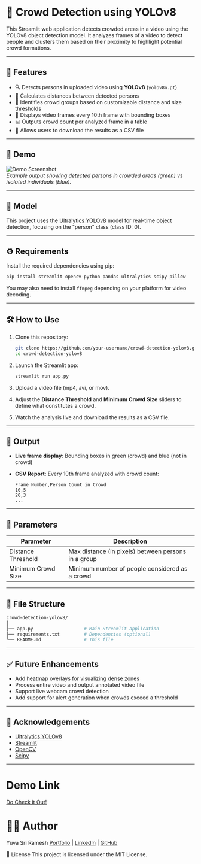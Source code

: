 # 👥 Crowd Detection using YOLOv8

This Streamlit web application detects crowded areas in a video using the YOLOv8 object detection model. It analyzes frames of a video to detect people and clusters them based on their proximity to highlight potential crowd formations.

---

## 🚀 Features

- 🔍 Detects persons in uploaded video using **YOLOv8** (`yolov8n.pt`)
- 📏 Calculates distances between detected persons
- 🔵 Identifies crowd groups based on customizable distance and size thresholds
- 🎥 Displays video frames every 10th frame with bounding boxes
- 📊 Outputs crowd count per analyzed frame in a table
- 📁 Allows users to download the results as a CSV file

---

## 📸 Demo

![Demo Screenshot](demo_screenshot.png)  
*Example output showing detected persons in crowded areas (green) vs isolated individuals (blue).*

---

## 🧠 Model

This project uses the [Ultralytics YOLOv8](https://github.com/ultralytics/ultralytics) model for real-time object detection, focusing on the "person" class (class ID: 0).

---

## ⚙️ Requirements

Install the required dependencies using pip:

```bash
pip install streamlit opencv-python pandas ultralytics scipy pillow
````

You may also need to install `ffmpeg` depending on your platform for video decoding.

---

## 🛠️ How to Use

1. Clone this repository:

   ```bash
   git clone https://github.com/your-username/crowd-detection-yolov8.git
   cd crowd-detection-yolov8
   ```

2. Launch the Streamlit app:

   ```bash
   streamlit run app.py
   ```

3. Upload a video file (mp4, avi, or mov).

4. Adjust the **Distance Threshold** and **Minimum Crowd Size** sliders to define what constitutes a crowd.

5. Watch the analysis live and download the results as a CSV file.

---

## 📁 Output

* **Live frame display**: Bounding boxes in green (crowd) and blue (not in crowd)
* **CSV Report**: Every 10th frame analyzed with crowd count:

  ```csv
  Frame Number,Person Count in Crowd
  10,5
  20,3
  ...
  ```

---

## 📌 Parameters

| Parameter          | Description                                         |
| ------------------ | --------------------------------------------------- |
| Distance Threshold | Max distance (in pixels) between persons in a group |
| Minimum Crowd Size | Minimum number of people considered as a crowd      |

---

## 📂 File Structure

```bash
crowd-detection-yolov8/
│
├── app.py                   # Main Streamlit application
├── requirements.txt         # Dependencies (optional)
└── README.md                # This file
```

---

## ✅ Future Enhancements

* Add heatmap overlays for visualizing dense zones
* Process entire video and output annotated video file
* Support live webcam crowd detection
* Add support for alert generation when crowds exceed a threshold

---

## 🙌 Acknowledgements

* [Ultralytics YOLOv8](https://github.com/ultralytics/ultralytics)
* [Streamlit](https://streamlit.io/)
* [OpenCV](https://opencv.org/)
* [Scipy](https://www.scipy.org/)

---

# Demo Link 
[Do Check it Out!](https://crowd-detection-by-yuva.streamlit.app/)
# 🧑‍💻 Author<br>
Yuva Sri Ramesh
[Portfolio](https://yuva-sri-ramesh-portfolio.vercel.app/) | [LinkedIn](https://www.linkedin.com/in/yuvasri-r/) | [GitHub](https://github.com/Yuvaramesh)

📜 License
This project is licensed under the MIT License.
